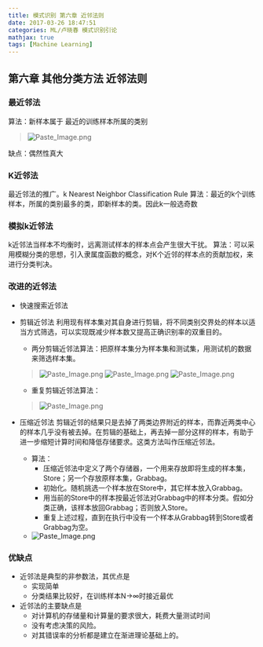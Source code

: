 ```yaml
---
title: 模式识别 第六章 近邻法则
date: 2017-03-26 18:47:51
categories: ML/卢晓春 模式识别引论
mathjax: true
tags: [Machine Learning]
---
```

<!--more-->
## 第六章 其他分类方法 近邻法则
### 最近邻法
算法：新样本属于 最近的训练样本所属的类别
> ![Paste_Image.png](http://upload-images.jianshu.io/upload_images/2812342-4b758b5a5925f0ba.png?imageMogr2/auto-orient/strip%7CimageView2/2/w/1240)

缺点：偶然性真大
### K近邻法
最近邻法的推广。k Nearest Neighbor Classification Rule
算法：最近的k个训练样本，所属的类别最多的类，即新样本的类。因此k一般选奇数
### 模拟k近邻法
k近邻法当样本不均衡时，远离测试样本的样本点会产生很大干扰。
算法：可以采用模糊分类的思想，引入隶属度函数的概念，对K个近邻的样本点的贡献加权，来进行分类判决。
### 改进的近邻法
* 快速搜索近邻法

* 剪辑近邻法
利用现有样本集对其自身进行剪辑，将不同类别交界处的样本以适当方式筛选，可以实现既减少样本数又提高正确识别率的双重目的。
    * 两分剪辑近邻法算法：把原样本集分为样本集和测试集，用测试机的数据来筛选样本集。
    > ![Paste_Image.png](http://upload-images.jianshu.io/upload_images/2812342-80324de9dec9830c.png?imageMogr2/auto-orient/strip%7CimageView2/2/w/1240)
    > ![Paste_Image.png](http://upload-images.jianshu.io/upload_images/2812342-407979caadbb17d4.png?imageMogr2/auto-orient/strip%7CimageView2/2/w/1240)
    > ![Paste_Image.png](http://upload-images.jianshu.io/upload_images/2812342-2d5b569be4a04122.png?imageMogr2/auto-orient/strip%7CimageView2/2/w/1240)

    * 重复剪辑近邻法算法：
    > ![Paste_Image.png](http://upload-images.jianshu.io/upload_images/2812342-0cb530c8bd2f873b.png?imageMogr2/auto-orient/strip%7CimageView2/2/w/1240)

* 压缩近邻法
剪辑近邻的结果只是去掉了两类边界附近的样本，而靠近两类中心的样本几乎没有被去掉。在剪辑的基础上，再去掉一部分这样的样本，有助于进一步缩短计算时间和降低存储要求。这类方法叫作压缩近邻法。
    * 算法：
        * 压缩近邻法中定义了两个存储器，一个用来存放即将生成的样本集，Store；另一个存放原样本集，Grabbag。
        * 初始化。随机挑选一个样本放在Store中，其它样本放入Grabbag。
        * 用当前的Store中的样本按最近邻法对Grabbag中的样本分类。假如分类正确，该样本放回Grabbag；否则放入Store。
        * 重复上述过程，直到在执行中没有一个样本从Grabbag转到Store或者Grabbag为空。
    * ![Paste_Image.png](http://upload-images.jianshu.io/upload_images/2812342-ed5d6b20113c5bc3.png?imageMogr2/auto-orient/strip%7CimageView2/2/w/1240)

### 优缺点
* 近邻法是典型的非参数法，其优点是
    * 实现简单
    * 分类结果比较好，在训练样本N→∞时接近最优
* 近邻法的主要缺点是
    * 对计算机的存储量和计算量的要求很大，耗费大量测试时间
    * 没有考虑决策的风险。
    * 对其错误率的分析都是建立在渐进理论基础上的。

